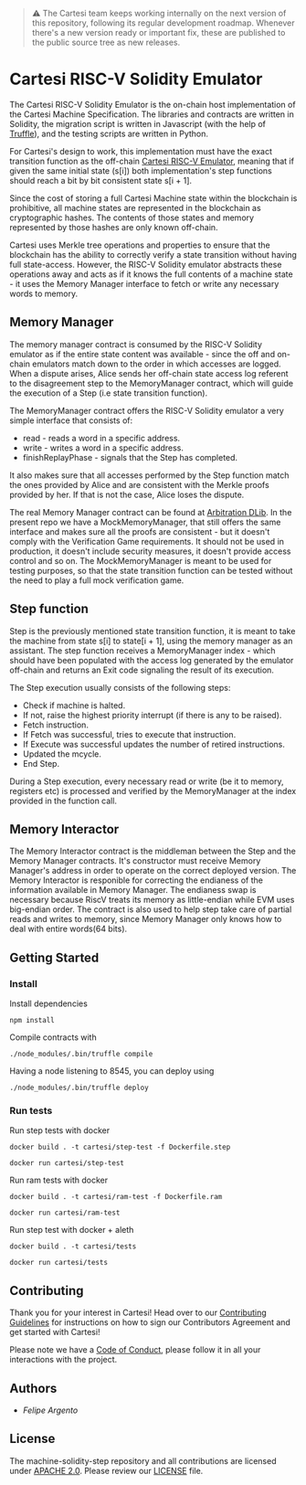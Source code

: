 > :warning: The Cartesi team keeps working internally on the next version of this repository, following its regular development roadmap. Whenever there's a new version ready or important fix, these are published to the public source tree as new releases.

# Cartesi RISC-V Solidity Emulator

The Cartesi RISC-V Solidity Emulator is the on-chain host implementation of the Cartesi Machine Specification. The libraries and contracts are written in Solidity, the migration script is written in Javascript (with the help of [Truffle](https://github.com/trufflesuite/truffle)), and the testing scripts are written in Python.

For Cartesi's design to work, this implementation must have the exact transition function as the off-chain [Cartesi RISC-V Emulator](https://github.com/cartesi/machine-emulator), meaning that if given the same initial state (s[i]) both implementation's step functions should reach a bit by bit consistent state s[i + 1].

Since the cost of storing a full Cartesi Machine state within the blockchain is prohibitive, all machine states are represented in the blockchain as cryptographic hashes. The contents of those states and memory represented by those hashes are only known off-chain.

Cartesi uses Merkle tree operations and properties to ensure that the blockchain has the ability to correctly verify a state transition without having full state-access. However, the RISC-V Solidity emulator abstracts these operations away and acts as if it knows the full contents of a machine state - it uses the Memory Manager interface to fetch or write any necessary words to memory.

## Memory Manager

The memory manager contract is consumed by the RISC-V Solidity emulator as if the entire state content was available - since the off and on-chain emulators match down to the order in which accesses are logged. When a dispute arises, Alice sends her off-chain state access log referent to the disagreement step to the MemoryManager contract, which will guide the execution of a Step (i.e state transition function).

The MemoryManager contract offers the RISC-V Solidity emulator a very simple interface that consists of:

* read - reads a word in a specific address.
* write - writes a word in a specific address.
* finishReplayPhase - signals that the Step has completed.

It also makes sure that all accesses performed by the Step function match the ones provided by Alice and are consistent with the Merkle proofs provided by her. If that is not the case, Alice loses the dispute.

The real Memory Manager contract can be found at [Arbitration DLib](https://github.com/cartesi/arbitration-dlib). In the present repo we have a MockMemoryManager, that still offers the same interface and makes sure all the proofs are consistent - but it doesn't comply with the Verification Game requirements. It should not be used in production, it doesn't include security measures, it doesn't provide access control and so on. The MockMemoryManager is meant to be used for testing purposes, so that the state transition function can be tested without the need to play a full mock verification game.

## Step function

Step is the previously mentioned state transition function, it is meant to take the machine from state s[i] to state[i + 1], using the memory manager as an assistant. The step function receives a MemoryManager index - which should have been populated with the access log generated by the emulator off-chain and returns an Exit code signaling the result of its execution.

The Step execution usually consists of the following steps:
- Check if machine is halted.
- If not, raise the highest priority interrupt (if there is any to be raised).
- Fetch instruction.
- If Fetch was successful, tries to execute that instruction.
- If Execute was successful updates the number of retired instructions.
- Updated the mcycle.
- End Step.

During a Step execution, every necessary read or write (be it to memory, registers etc) is processed and verified by the MemoryManager at the index provided in the function call.

## Memory Interactor

The Memory Interactor contract is the middleman between the Step and the Memory Manager contracts. It's constructor must receive Memory Manager's address in order to operate on the correct deployed version. The Memory Interactor is responible for correcting the endianess of the information available in Memory Manager. The endianess swap is necessary because  RiscV treats its memory as little-endian while EVM uses big-endian order. The contract is also used to help step take care of partial reads and writes to memory, since Memory Manager only knows how to deal with entire words(64 bits).


## Getting Started

### Install

Install dependencies

    npm install

Compile contracts with

    ./node_modules/.bin/truffle compile

Having a node listening to 8545, you can deploy using

    ./node_modules/.bin/truffle deploy


### Run tests

Run step tests with docker

    docker build . -t cartesi/step-test -f Dockerfile.step
    
    docker run cartesi/step-test

Run ram tests with docker

    docker build . -t cartesi/ram-test -f Dockerfile.ram
    
    docker run cartesi/ram-test

Run step test with docker + aleth

    docker build . -t cartesi/tests

    docker run cartesi/tests


## Contributing

Thank you for your interest in Cartesi! Head over to our [Contributing Guidelines](CONTRIBUTING.md) for instructions on how to sign our Contributors Agreement and get started with Cartesi!

Please note we have a [Code of Conduct](CODE_OF_CONDUCT.md), please follow it in all your interactions with the project.

## Authors

* *Felipe Argento*

## License
The machine-solidity-step repository and all contributions are licensed under
[APACHE 2.0](https://www.apache.org/licenses/LICENSE-2.0). Please review our [LICENSE](LICENSE) file.


